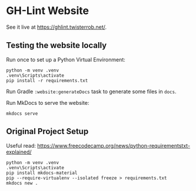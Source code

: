 # GH-Lint Website

See it live at https://ghlint.twisterrob.net/.

## Testing the website locally
Run once to set up a Python Virtual Environment:
```shell
python -m venv .venv
.venv\Scripts\activate
pip install -r requirements.txt
```
Run Gradle `:website:generateDocs` task to generate some files in `docs`.

Run MkDocs to serve the website:
```shell
mkdocs serve
```

## Original Project Setup

Useful read: https://www.freecodecamp.org/news/python-requirementstxt-explained/

```shell
python -m venv .venv
.venv\Scripts\activate
pip install mkdocs-material
pip --require-virtualenv --isolated freeze > requirements.txt
mkdocs new .
```
